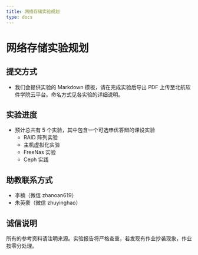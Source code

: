```yaml
---
title: 网络存储实验规划
type: docs
---
```


# 网络存储实验规划

## 提交方式

- 我们会提供实验的 Markdown 模板，请在完成实验后导出 PDF 上传至北航软件学院云平台。命名方式见各实验的详细说明。

## 实验进度

- 预计总共有 5 个实验，其中包含一个可选申优答辩的课设实验
  - RAID 阵列实验
  - 主机虚拟化实验
  - FreeNas 实验
  - Ceph 实践

## 助教联系方式

- 李楠（微信 zhanoan619）
- 朱英豪（微信 zhuyinghao）

## 诚信说明

所有的参考资料请注明来源。实验报告将严格查重，若发现有作业抄袭现象，作业按零分处理。
